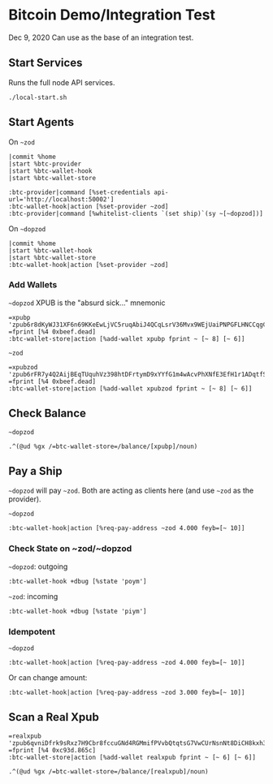# Bitcoin Demo/Integration Test
Dec 9, 2020
Can use as the base of an integration test.

## Start Services
Runs the full node API services.
```
./local-start.sh
```

## Start Agents
On `~zod`
```
|commit %home
|start %btc-provider
|start %btc-wallet-hook
|start %btc-wallet-store

:btc-provider|command [%set-credentials api-url='http://localhost:50002']
:btc-wallet-hook|action [%set-provider ~zod]
:btc-provider|command [%whitelist-clients `(set ship)`(sy ~[~dopzod])]
```

On `~dopzod`
```
|commit %home
|start %btc-wallet-hook
|start %btc-wallet-store
:btc-wallet-hook|action [%set-provider ~zod]
```

### Add Wallets
`~dopzod`
XPUB is the "absurd sick..." mnemonic
```
=xpubp 'zpub6r8dKyWJ31XF6n69KKeEwLjVC5ruqAbiJ4QCqLsrV36Mvx9WEjUaiPNPGFLHNCCqgCdy6iZC8ZgHsm6a1AUTVBMVbKGemNcWFcwBGSjJKbD'
=fprint [%4 0xbeef.dead]
:btc-wallet-store|action [%add-wallet xpubp fprint ~ [~ 8] [~ 6]]
```

`~zod`
```
=xpubzod 'zpub6rFR7y4Q2AijBEqTUquhVz398htDFrtymD9xYYfG1m4wAcvPhXNfE3EfH1r1ADqtfSdVCToUG868RvUUkgDKf31mGDtKsAYz2oz2AGutZYs'
=fprint [%4 0xbeef.dead]
:btc-wallet-store|action [%add-wallet xpubzod fprint ~ [~ 8] [~ 6]]
```

## Check Balance
`~dopzod`
```
.^(@ud %gx /=btc-wallet-store=/balance/[xpubp]/noun)
```

## Pay a Ship
`~dopzod` will pay `~zod`. Both are acting as clients here (and use `~zod` as the provider).

`~dopzod`
```
:btc-wallet-hook|action [%req-pay-address ~zod 4.000 feyb=[~ 10]]
```

### Check State on ~zod/~dopzod
`~dopzod`: outgoing
```
:btc-wallet-hook +dbug [%state 'poym']
```

`~zod`: incoming
```
:btc-wallet-hook +dbug [%state 'piym']
```

### Idempotent
`~dopzod`
```
:btc-wallet-hook|action [%req-pay-address ~zod 4.000 feyb=[~ 10]]
```
Or can change amount:
```
:btc-wallet-hook|action [%req-pay-address ~zod 3.000 feyb=[~ 10]]
```


## Scan a Real Xpub
```
=realxpub 'zpub6qvniDfrk9sRxz7H9Cbr8fccuGNd4RGMmifPVvbQtqtsG7VwCUrNsnNt8DiCH8kxh3vsDuJkfNqZQspVq2xEbE64fgXT5hVJiD8WkRhvuJc'
=fprint [%4 0xc93d.865c]
:btc-wallet-store|action [%add-wallet realxpub fprint ~ [~ 6] [~ 6]]

.^(@ud %gx /=btc-wallet-store=/balance/[realxpub]/noun)
```
